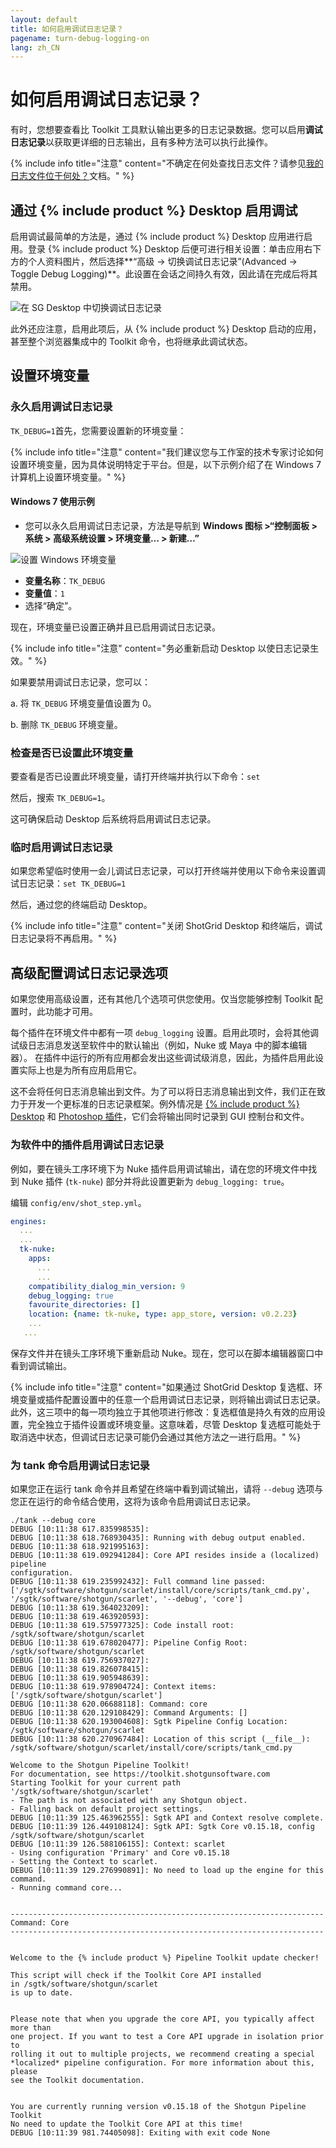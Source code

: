 ```yaml
---
layout: default
title: 如何启用调试日志记录？
pagename: turn-debug-logging-on
lang: zh_CN
---
```


# 如何启用调试日志记录？

有时，您想要查看比 Toolkit 工具默认输出更多的日志记录数据。您可以启用**调试日志记录**以获取更详细的日志输出，且有多种方法可以执行此操作。

{% include info title="注意" content="不确定在何处查找日志文件？请参见[我的日志文件位于何处？](./where-are-my-log-files.md)文档。" %}

## 通过 {% include product %} Desktop 启用调试

启用调试最简单的方法是，通过 {% include product %} Desktop 应用进行启用。登录 {% include product %} Desktop 后便可进行相关设置：单击应用右下方的个人资料图片，然后选择**“高级 -> 切换调试日志记录”(Advanced -> Toggle Debug Logging)**。此设置在会话之间持久有效，因此请在完成后将其禁用。

![在 SG Desktop 中切换调试日志记录](images/desktop-enable-debug-logging.png)

此外还应注意，启用此项后，从 {% include product %} Desktop 启动的应用，甚至整个浏览器集成中的 Toolkit 命令，也将继承此调试状态。

## 设置环境变量

### 永久启用调试日志记录

`TK_DEBUG=1`首先，您需要设置新的环境变量：

{% include info title="注意" content="我们建议您与工作室的技术专家讨论如何设置环境变量，因为具体说明特定于平台。但是，以下示例介绍了在 Windows 7 计算机上设置环境变量。" %}

#### Windows 7 使用示例

- 您可以永久启用调试日志记录，方法是导航到 **Windows 图标 >“控制面板 > 系统 > 高级系统设置 > 环境变量… > 新建…”**

![设置 Windows 环境变量](images/windows-setting-environment-variable.png)


- **变量名称**：`TK_DEBUG`
- **变量值**：`1`
- 选择“确定”。

现在，环境变量已设置正确并且已启用调试日志记录。

{% include info title="注意" content="务必重新启动 Desktop 以使日志记录生效。" %}

如果要禁用调试日志记录，您可以：

a. 将 `TK_DEBUG` 环境变量值设置为 0。

b. 删除 `TK_DEBUG` 环境变量。

### 检查是否已设置此环境变量

要查看是否已设置此环境变量，请打开终端并执行以下命令：`set`

然后，搜索 `TK_DEBUG=1`。

这可确保启动 Desktop 后系统将启用调试日志记录。

### 临时启用调试日志记录

如果您希望临时使用一会儿调试日志记录，可以打开终端并使用以下命令来设置调试日志记录：`set TK_DEBUG=1`

然后，通过您的终端启动 Desktop。

{% include info title="注意" content="关闭 ShotGrid Desktop 和终端后，调试日志记录将不再启用。" %}



## 高级配置调试日志记录选项

如果您使用高级设置，还有其他几个选项可供您使用。仅当您能够控制 Toolkit 配置时，此功能才可用。

每个插件在环境文件中都有一项 `debug_logging` 设置。启用此项时，会将其他调试级日志消息发送至软件中的默认输出（例如，Nuke 或 Maya 中的脚本编辑器）。 在插件中运行的所有应用都会发出这些调试级消息，因此，为插件启用此设置实际上也是为所有应用启用它。

这不会将任何日志消息输出到文件。为了可以将日志消息输出到文件，我们正在致力于开发一个更标准的日志记录框架。例外情况是 [{% include product %} Desktop](https://developer.shotgridsoftware.com/zh_CN/d587be80/#getting-started-with-desktop) 和 [Photoshop 插件](https://developer.shotgridsoftware.com/zh_CN/8d461cbe/)，它们会将输出同时记录到 GUI 控制台和文件。

### 为软件中的插件启用调试日志记录

例如，要在镜头工序环境下为 Nuke 插件启用调试输出，请在您的环境文件中找到 Nuke 插件 (`tk-nuke`) 部分并将此设置更新为 `debug_logging: true`。

编辑 `config/env/shot_step.yml`。

```yaml
engines:
  ...
  ...
  tk-nuke:
    apps:
      ...
      ...
    compatibility_dialog_min_version: 9
    debug_logging: true
    favourite_directories: []
    location: {name: tk-nuke, type: app_store, version: v0.2.23}
    ...
   ...
```

保存文件并在镜头工序环境下重新启动 Nuke。现在，您可以在脚本编辑器窗口中看到调试输出。

{% include info title="注意" content="如果通过 ShotGrid Desktop 复选框、环境变量或插件配置设置中的任意一个启用调试日志记录，则将输出调试日志记录。此外，这三项中的每一项均独立于其他项进行修改：复选框值是持久有效的应用设置，完全独立于插件设置或环境变量。这意味着，尽管 Desktop 复选框可能处于取消选中状态，但调试日志记录可能仍会通过其他方法之一进行启用。" %}

### 为 tank 命令启用调试日志记录

如果您正在运行 tank 命令并且希望在终端中看到调试输出，请将 `--debug` 选项与您正在运行的命令结合使用，这将为该命令启用调试日志记录。

    ./tank --debug core
    DEBUG [10:11:38 617.835998535]:
    DEBUG [10:11:38 618.768930435]: Running with debug output enabled.
    DEBUG [10:11:38 618.921995163]:
    DEBUG [10:11:38 619.092941284]: Core API resides inside a (localized) pipeline
    configuration.
    DEBUG [10:11:38 619.235992432]: Full command line passed:
    ['/sgtk/software/shotgun/scarlet/install/core/scripts/tank_cmd.py',
    '/sgtk/software/shotgun/scarlet', '--debug', 'core']
    DEBUG [10:11:38 619.364023209]:
    DEBUG [10:11:38 619.463920593]:
    DEBUG [10:11:38 619.575977325]: Code install root:
    /sgtk/software/shotgun/scarlet
    DEBUG [10:11:38 619.678020477]: Pipeline Config Root:
    /sgtk/software/shotgun/scarlet
    DEBUG [10:11:38 619.756937027]:
    DEBUG [10:11:38 619.826078415]:
    DEBUG [10:11:38 619.905948639]:
    DEBUG [10:11:38 619.978904724]: Context items:
    ['/sgtk/software/shotgun/scarlet']
    DEBUG [10:11:38 620.06688118]: Command: core
    DEBUG [10:11:38 620.129108429]: Command Arguments: []
    DEBUG [10:11:38 620.193004608]: Sgtk Pipeline Config Location:
    /sgtk/software/shotgun/scarlet
    DEBUG [10:11:38 620.270967484]: Location of this script (__file__):
    /sgtk/software/shotgun/scarlet/install/core/scripts/tank_cmd.py

    Welcome to the Shotgun Pipeline Toolkit!
    For documentation, see https://toolkit.shotgunsoftware.com
    Starting Toolkit for your current path '/sgtk/software/shotgun/scarlet'
    - The path is not associated with any Shotgun object.
    - Falling back on default project settings.
    DEBUG [10:11:39 125.463962555]: Sgtk API and Context resolve complete.
    DEBUG [10:11:39 126.449108124]: Sgtk API: Sgtk Core v0.15.18, config
    /sgtk/software/shotgun/scarlet
    DEBUG [10:11:39 126.588106155]: Context: scarlet
    - Using configuration 'Primary' and Core v0.15.18
    - Setting the Context to scarlet.
    DEBUG [10:11:39 129.276990891]: No need to load up the engine for this
    command.
    - Running command core...


    ----------------------------------------------------------------------
    Command: Core
    ----------------------------------------------------------------------


    Welcome to the {% include product %} Pipeline Toolkit update checker!

    This script will check if the Toolkit Core API installed
    in /sgtk/software/shotgun/scarlet
    is up to date.


    Please note that when you upgrade the core API, you typically affect more than
    one project. If you want to test a Core API upgrade in isolation prior to
    rolling it out to multiple projects, we recommend creating a special
    *localized* pipeline configuration. For more information about this, please
    see the Toolkit documentation.


    You are currently running version v0.15.18 of the Shotgun Pipeline Toolkit
    No need to update the Toolkit Core API at this time!
    DEBUG [10:11:39 981.74405098]: Exiting with exit code None

